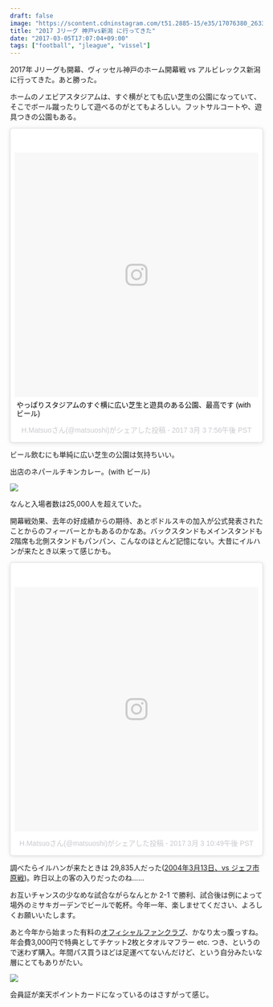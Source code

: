```yaml
---
draft: false
image: "https://scontent.cdninstagram.com/t51.2885-15/e35/17076380_263310864080483_7663194994437521408_n.jpg"
title: "2017 Jリーグ 神戸vs新潟 に行ってきた"
date: "2017-03-05T17:07:04+09:00"
tags: ["football", "jleague", "vissel"]
---
```


2017年 Jリーグも開幕、ヴィッセル神戸のホーム開幕戦 vs アルビレックス新潟 に行ってきた。あと勝った。

ホームのノエビアスタジアムは、すぐ横がとても広い芝生の公園になっていて、そこでボール蹴ったりして遊べるのがとてもよろしい。フットサルコートや、遊具つきの公園もある。

<blockquote class="instagram-media" data-instgrm-captioned data-instgrm-version="7" style=" background:#FFF; border:0; border-radius:3px; box-shadow:0 0 1px 0 rgba(0,0,0,0.5),0 1px 10px 0 rgba(0,0,0,0.15); margin: 1px; max-width:658px; padding:0; width:99.375%; width:-webkit-calc(100% - 2px); width:calc(100% - 2px);"><div style="padding:8px;"> <div style=" background:#F8F8F8; line-height:0; margin-top:40px; padding:50.0% 0; text-align:center; width:100%;"> <div style=" background:url(data:image/png;base64,iVBORw0KGgoAAAANSUhEUgAAACwAAAAsCAMAAAApWqozAAAABGdBTUEAALGPC/xhBQAAAAFzUkdCAK7OHOkAAAAMUExURczMzPf399fX1+bm5mzY9AMAAADiSURBVDjLvZXbEsMgCES5/P8/t9FuRVCRmU73JWlzosgSIIZURCjo/ad+EQJJB4Hv8BFt+IDpQoCx1wjOSBFhh2XssxEIYn3ulI/6MNReE07UIWJEv8UEOWDS88LY97kqyTliJKKtuYBbruAyVh5wOHiXmpi5we58Ek028czwyuQdLKPG1Bkb4NnM+VeAnfHqn1k4+GPT6uGQcvu2h2OVuIf/gWUFyy8OWEpdyZSa3aVCqpVoVvzZZ2VTnn2wU8qzVjDDetO90GSy9mVLqtgYSy231MxrY6I2gGqjrTY0L8fxCxfCBbhWrsYYAAAAAElFTkSuQmCC); display:block; height:44px; margin:0 auto -44px; position:relative; top:-22px; width:44px;"></div></div> <p style=" margin:8px 0 0 0; padding:0 4px;"> <a href="https://www.instagram.com/p/BRM7CSPBoSv/" style=" color:#000; font-family:Arial,sans-serif; font-size:14px; font-style:normal; font-weight:normal; line-height:17px; text-decoration:none; word-wrap:break-word;" target="_blank">やっぱりスタジアムのすぐ横に広い芝生と遊具のある公園、最高です (with ビール)</a></p> <p style=" color:#c9c8cd; font-family:Arial,sans-serif; font-size:14px; line-height:17px; margin-bottom:0; margin-top:8px; overflow:hidden; padding:8px 0 7px; text-align:center; text-overflow:ellipsis; white-space:nowrap;">H.Matsuoさん(@matsuoshi)がシェアした投稿 - <time style=" font-family:Arial,sans-serif; font-size:14px; line-height:17px;" datetime="2017-03-04T03:56:42+00:00">2017 3月 3 7:56午後 PST</time></p></div></blockquote> <script async defer src="//platform.instagram.com/en_US/embeds.js"></script>

ビール飲むにも単純に広い芝生の公園は気持ちいい。

出店のネパールチキンカレー。(with ビール)

![](/media/201703/jleague20170304-01.jpg)

なんと入場者数は25,000人を超えていた。

開幕戦効果、去年の好成績からの期待、あとポドルスキの加入が公式発表されたことからのフィーバーとかもあるのかなあ。バックスタンドもメインスタンドも2階席も北側スタンドもパンパン、こんなのほとんど記憶にない。大昔にイルハンが来たとき以来って感じかも。

<blockquote class="instagram-media" data-instgrm-version="7" style=" background:#FFF; border:0; border-radius:3px; box-shadow:0 0 1px 0 rgba(0,0,0,0.5),0 1px 10px 0 rgba(0,0,0,0.15); margin: 1px; max-width:658px; padding:0; width:99.375%; width:-webkit-calc(100% - 2px); width:calc(100% - 2px);"><div style="padding:8px;"> <div style=" background:#F8F8F8; line-height:0; margin-top:40px; padding:50.0% 0; text-align:center; width:100%;"> <div style=" background:url(data:image/png;base64,iVBORw0KGgoAAAANSUhEUgAAACwAAAAsCAMAAAApWqozAAAABGdBTUEAALGPC/xhBQAAAAFzUkdCAK7OHOkAAAAMUExURczMzPf399fX1+bm5mzY9AMAAADiSURBVDjLvZXbEsMgCES5/P8/t9FuRVCRmU73JWlzosgSIIZURCjo/ad+EQJJB4Hv8BFt+IDpQoCx1wjOSBFhh2XssxEIYn3ulI/6MNReE07UIWJEv8UEOWDS88LY97kqyTliJKKtuYBbruAyVh5wOHiXmpi5we58Ek028czwyuQdLKPG1Bkb4NnM+VeAnfHqn1k4+GPT6uGQcvu2h2OVuIf/gWUFyy8OWEpdyZSa3aVCqpVoVvzZZ2VTnn2wU8qzVjDDetO90GSy9mVLqtgYSy231MxrY6I2gGqjrTY0L8fxCxfCBbhWrsYYAAAAAElFTkSuQmCC); display:block; height:44px; margin:0 auto -44px; position:relative; top:-22px; width:44px;"></div></div><p style=" color:#c9c8cd; font-family:Arial,sans-serif; font-size:14px; line-height:17px; margin-bottom:0; margin-top:8px; overflow:hidden; padding:8px 0 7px; text-align:center; text-overflow:ellipsis; white-space:nowrap;"><a href="https://www.instagram.com/p/BRNOxUJhaSj/" style=" color:#c9c8cd; font-family:Arial,sans-serif; font-size:14px; font-style:normal; font-weight:normal; line-height:17px; text-decoration:none;" target="_blank">H.Matsuoさん(@matsuoshi)がシェアした投稿</a> - <time style=" font-family:Arial,sans-serif; font-size:14px; line-height:17px;" datetime="2017-03-04T06:49:08+00:00">2017 3月 3 10:49午後 PST</time></p></div></blockquote> <script async defer src="//platform.instagram.com/en_US/embeds.js"></script>

調べたらイルハンが来たときは 29,835人だった([2004年3月13日、vs ジェフ市原戦](https://data.j-league.or.jp/SFMS02/?match_card_id=7733))。昨日以上の客の入りだったのね……

お互いチャンスの少なめな試合ながらなんとか 2-1 で勝利、試合後は例によって場外のミサキガーデンでビールで乾杯。今年一年、楽しませてください、よろしくお願いいたします。

あと今年から始まった有料の[オフィシャルファンクラブ](https://vissel.fanclub.rakuten.co.jp)、かなり太っ腹っすね。年会費3,000円で特典としてチケット2枚とタオルマフラー etc. つき、というので迷わず購入。年間パス買うほどは足運べてないんだけど、という自分みたいな層にとてもありがたい。

![](/media/201703/jleague20170304-02.jpg)

会員証が楽天ポイントカードになっているのはさすがって感じ。
